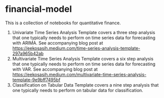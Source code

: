 # financial-model

This is a collection of notebooks for quantitative finance.

1. Univariate Time Series Analysis Template covers a three step analysis that one typically needs to perform on time series data for forecasting with ARIMA. See accompanying blog post at https://eekosasih.medium.com/time-series-analysis-template-297a965b42ab
2. Multivariate Time Series Analysis Template covers a six step analysis that one typically needs to perform on time series data for forecasting with VAR. See accompanying blog post at https://eekosasih.medium.com/multivariate-time-series-analysis-template-9e9bff7495bf
3. Classification on Tabular Data Template covers a nine step analysis that one typically needs to perform on tabular data for classification.
